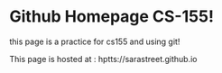 # Github Homepage CS-155!

this page is a practice for cs155 and using git! 

This page is hosted at : hptts://sarastreet.github.io
